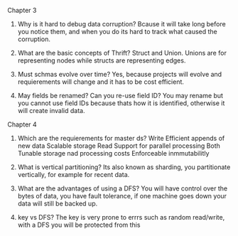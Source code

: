 
Chapter 3
1. Why is it hard to debug data corruption?
Bcause it will take long before you notice them, and when you do its hard to track what caused the corruption.

2. What are the basic concepts of Thrift?
Struct and Union.
Unions are for representing nodes while structs are representing edges.

3. Must schmas evolve over time?
Yes, because projects will evolve and requierements will change and it has to be cost efficient. 

4. May fields be renamed? Can you re-use field ID?
You may rename but you cannot use field IDs because thats how it is identified, otherwise it will create invalid data.



Chapter 4
1. Which are the requierements for master ds?
Write
    Efficient appends of new data
    Scalable storage
Read
    Support for parallel processing
Both
    Tunable storage nad processing costs
    Enforceable inmmutabilitly

2. What is vertical partitioning?
    Its also known as sharding, you partitionate vertically, for example for recent data.

3. What are the advantages of using a DFS?
   You will have control over the bytes of data, you have fault tolerance, if one machine goes down your data will still be backed up.
   
4. key vs DFS?
    The key is very prone to errrs such as random read/write, with a DFS you will be protected from this



    


